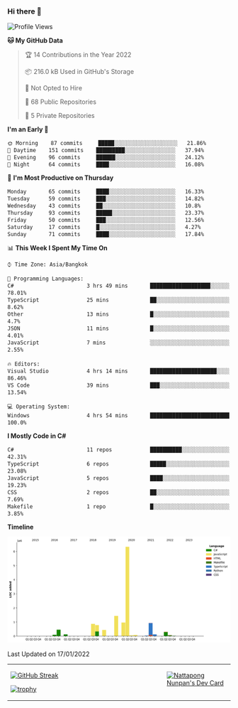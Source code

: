 ### Hi there 👋

<!--START_SECTION:waka-->
![Profile Views](http://img.shields.io/badge/Profile%20Views-0-blue)

**🐱 My GitHub Data** 

> 🏆 14 Contributions in the Year 2022
 > 
> 📦 216.0 kB Used in GitHub's Storage 
 > 
> 🚫 Not Opted to Hire
 > 
> 📜 68 Public Repositories 
 > 
> 🔑 5 Private Repositories  
 > 
**I'm an Early 🐤** 

```text
🌞 Morning    87 commits     █████░░░░░░░░░░░░░░░░░░░░   21.86% 
🌆 Daytime    151 commits    █████████░░░░░░░░░░░░░░░░   37.94% 
🌃 Evening    96 commits     ██████░░░░░░░░░░░░░░░░░░░   24.12% 
🌙 Night      64 commits     ████░░░░░░░░░░░░░░░░░░░░░   16.08%

```
📅 **I'm Most Productive on Thursday** 

```text
Monday       65 commits     ████░░░░░░░░░░░░░░░░░░░░░   16.33% 
Tuesday      59 commits     ███░░░░░░░░░░░░░░░░░░░░░░   14.82% 
Wednesday    43 commits     ██░░░░░░░░░░░░░░░░░░░░░░░   10.8% 
Thursday     93 commits     █████░░░░░░░░░░░░░░░░░░░░   23.37% 
Friday       50 commits     ███░░░░░░░░░░░░░░░░░░░░░░   12.56% 
Saturday     17 commits     █░░░░░░░░░░░░░░░░░░░░░░░░   4.27% 
Sunday       71 commits     ████░░░░░░░░░░░░░░░░░░░░░   17.84%

```


📊 **This Week I Spent My Time On** 

```text
⌚︎ Time Zone: Asia/Bangkok

💬 Programming Languages: 
C#                       3 hrs 49 mins       ███████████████████░░░░░░   78.01% 
TypeScript               25 mins             ██░░░░░░░░░░░░░░░░░░░░░░░   8.62% 
Other                    13 mins             █░░░░░░░░░░░░░░░░░░░░░░░░   4.7% 
JSON                     11 mins             █░░░░░░░░░░░░░░░░░░░░░░░░   4.01% 
JavaScript               7 mins              ░░░░░░░░░░░░░░░░░░░░░░░░░   2.55%

🔥 Editors: 
Visual Studio            4 hrs 14 mins       █████████████████████░░░░   86.46% 
VS Code                  39 mins             ███░░░░░░░░░░░░░░░░░░░░░░   13.54%

💻 Operating System: 
Windows                  4 hrs 54 mins       █████████████████████████   100.0%

```

**I Mostly Code in C#** 

```text
C#                       11 repos            ██████████░░░░░░░░░░░░░░░   42.31% 
TypeScript               6 repos             █████░░░░░░░░░░░░░░░░░░░░   23.08% 
JavaScript               5 repos             ████░░░░░░░░░░░░░░░░░░░░░   19.23% 
CSS                      2 repos             ██░░░░░░░░░░░░░░░░░░░░░░░   7.69% 
Makefile                 1 repo              █░░░░░░░░░░░░░░░░░░░░░░░░   3.85%

```


**Timeline**

![Chart not found](https://raw.githubusercontent.com/aixasz/aixasz/main/charts/bar_graph.png) 


 Last Updated on 17/01/2022
<!--END_SECTION:waka-->

<table>
<tr>
<td width="70%" valign="top">
 
 [![GitHub Streak](http://github-readme-streak-stats.herokuapp.com?user=aixasz&theme=github-dark&hide_border=true&date_format=%5BY%20%5DM%20j)](https://git.io/streak-stats)

 [![trophy](https://github-profile-trophy.vercel.app/?username=aixasz&theme=onedark)](https://github.com/ryo-ma/github-profile-trophy)
 </td>
<td width="30%" valign="top">
 
<a href="https://app.daily.dev/aixasz"><img src="https://api.daily.dev/devcards/403207936e6547c9a85ea449e9f3abe8.png?r=re8" alt="Nattapong Nunpan's Dev Card"/></a>

 </td>
</tr>
</table>
 
